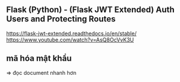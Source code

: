 ## Flask (Python) - (Flask JWT Extended) Auth Users and Protecting Routes

https://flask-jwt-extended.readthedocs.io/en/stable/
https://www.youtube.com/watch?v=AsQ8OcVvK3U

## mã hóa mật khẩu

=> đọc document nhanh hơn
